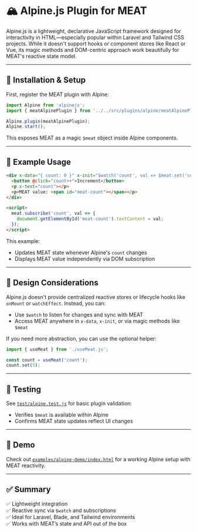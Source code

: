 # 🏔️ Alpine.js Plugin for MEAT

Alpine.js is a lightweight, declarative JavaScript framework designed for interactivity in HTML—especially popular within Laravel and Tailwind CSS projects. While it doesn't support hooks or component stores like React or Vue, its magic methods and DOM-centric approach work beautifully for MEAT's reactive state model.

---

## 🔌 Installation & Setup

First, register the MEAT plugin with Alpine:

```js
import Alpine from 'alpinejs';
import { meatAlpinePlugin } from '../../src/plugins/alpine/meatAlpinePlugin.js';

Alpine.plugin(meatAlpinePlugin);
Alpine.start();
```

This exposes MEAT as a magic `$meat` object inside Alpine components.

---

## 🚀 Example Usage

```html
<div x-data="{ count: 0 }" x-init="$watch('count', val => $meat.set('count', val))">
  <button @click="count++">Increment</button>
  <p x-text="count"></p>
  <p>MEAT value: <span id="meat-count"></span></p>
</div>

<script>
  meat.subscribe('count', val => {
    document.getElementById('meat-count').textContent = val;
  });
</script>
```

This example:
- Updates MEAT state whenever Alpine's `count` changes
- Displays MEAT value independently via DOM subscription

---

## 🧭 Design Considerations

Alpine.js doesn't provide centralized reactive stores or lifecycle hooks like `onMount` or `watchEffect`. Instead, you can:
- Use `$watch` to listen for changes and sync with MEAT
- Access MEAT anywhere in `x-data`, `x-init`, or via magic methods like `$meat`

If you need more abstraction, you can use the optional helper:

```js
import { useMeat } from './useMeat.js';

const count = useMeat('count');
count.set(5);
```

---

## 🧪 Testing

See [`test/alpine.test.js`](../../test/alpine.test.js) for basic plugin validation:
- Verifies `$meat` is available within Alpine
- Confirms MEAT state updates reflect UI changes

---

## 📂 Demo

Check out [`examples/alpine-demo/index.html`](../../examples/alpine-demo/index.html) for a working Alpine setup with MEAT reactivity.

---

## ✅ Summary

✅ Lightweight integration  
✅ Reactive sync via `$watch` and subscriptions  
✅ Ideal for Laravel, Blade, and Tailwind environments  
✅ Works with MEAT’s state and API out of the box

